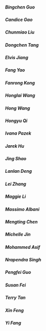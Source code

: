 ##### Bingchen Guo
##### Candice Gao
##### Chunmiao Liu
##### Dongchen Tang
##### Elvis Jiang
##### Fang Yao
##### Fanrong Kong
##### Honglai Wang
##### Hong Wang
##### Hongyu Qi
##### Ivana Pazek
##### Jarek Hu
##### Jing Shao
##### Lanlan Deng
##### Lei Zhang
##### Maggie Li
##### Massimo Albani
##### Mengting Chen
##### Michelle Jin
##### Mohammed Asif
##### Nrapendra Singh
##### Pengfei Guo
##### Susan Fei
##### Terry Tan
##### Xin Feng
##### Yi Fang

